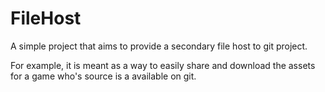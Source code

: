 # FileHost

A simple project that aims to provide a secondary file host to git project.

For example, it is meant as a way to easily share and download the assets for a game who's source is a available on git.

